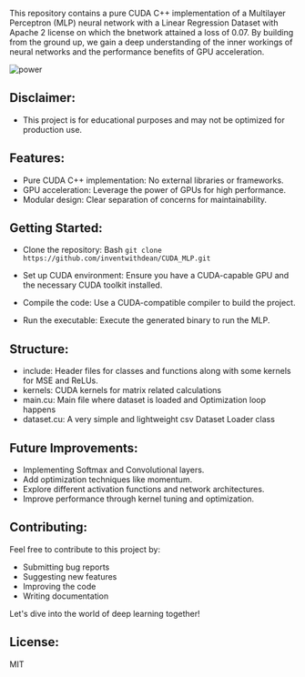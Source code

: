 This repository contains a pure CUDA C++ implementation of a Multilayer Perceptron (MLP) neural network with a Linear Regression Dataset with Apache 2 license on which the bnetwork attained a loss of 0.07. By building from the ground up, we gain a deep understanding of the inner workings of neural networks and the performance benefits of GPU acceleration.

![power](https://github.com/user-attachments/assets/c2c4428f-ae5c-4970-b707-4b856feef508)

## Disclaimer: 
* This project is for educational purposes and may not be optimized for production use.

## Features:

* Pure CUDA C++ implementation: No external libraries or frameworks.
* GPU acceleration: Leverage the power of GPUs for high performance.
* Modular design: Clear separation of concerns for maintainability.
  
## Getting Started:
* Clone the repository:
Bash
`git clone https://github.com/inventwithdean/CUDA_MLP.git`

* Set up CUDA environment: Ensure you have a CUDA-capable GPU and the necessary CUDA toolkit installed.
* Compile the code: Use a CUDA-compatible compiler to build the project.
* Run the executable: Execute the generated binary to run the MLP.
## Structure:
* include: Header files for classes and functions along with some kernels for MSE and ReLUs.
* kernels: CUDA kernels for matrix related calculations
* main.cu: Main file where dataset is loaded and Optimization loop happens
* dataset.cu: A very simple and lightweight csv Dataset Loader class
## Future Improvements:

* Implementing Softmax and Convolutional layers.
* Add optimization techniques like momentum.
* Explore different activation functions and network architectures.
* Improve performance through kernel tuning and optimization.
## Contributing:

Feel free to contribute to this project by:

* Submitting bug reports
* Suggesting new features
* Improving the code
* Writing documentation
  
Let's dive into the world of deep learning together!


## License:
MIT
